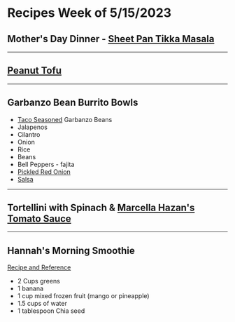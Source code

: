 # Recipes Week of 5/15/2023


## Mother's Day Dinner - [Sheet Pan Tikka Masala](./sheetPanTikkaMasala.md)

---

## [Peanut Tofu](https://www.budgetbytes.com/peanut-tofu/)

---

## Garbanzo Bean Burrito Bowls

- [Taco Seasoned](./TacoSeasoning.md) Garbanzo Beans
- Jalapenos
- Cilantro
- Onion
- Rice
- Beans
- Bell Peppers - fajita
- [Pickled Red Onion](./PickedRedOnions.md)
- [Salsa](./lasDeliciasSalsaCopycat.md)

--- 

## Tortellini with Spinach & [Marcella Hazan's Tomato Sauce](./MarcellaHazanTomatoSauce.md)

---

## Hannah's Morning Smoothie

[Recipe and Reference](https://joyfoodsunshine.com/green-smoothie/)

- 2 Cups greens
- 1 banana
- 1 cup mixed frozen fruit (mango or pineapple)
- 1.5 cups of water
- 1 tablespoon Chia seed